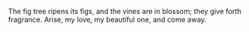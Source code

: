 The fig tree ripens its figs, and the vines are in blossom; they give forth fragrance. Arise, my love, my beautiful one, and come away.

